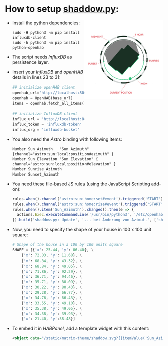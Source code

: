 # How to setup __[shaddow.py](shaddow.py)__:

<img align="right" width="50%" src="./shaddow-py_explanation.jpg" />

* Install the python dependencies:
    ```shell
    sudo -H python3 -m pip install influxdb-client
    sudo -h python3 -m pip install python-openhab
    ```
* The script needs _InfluxDB_ as persistence layer.
* Insert your _InfluxDB_ and _openHAB_ details in lines 23 to 31:
    ```python
    ## initialize openHAB client
    openhab_url="http://localhost:8080/rest"
    openhab = OpenHAB(base_url)
    items = openhab.fetch_all_items()
    
    ## initialize InfluxDB client
    influx_url = 'http://localhost:8086'
    influx_token = 'influxdb-token'
    influx_org = 'influxdb-bucket'
    ```
* You also need the _Astro_ binding with following items:
    ```
    Number Sun_Azimuth   "Sun Azimuth"   {channel="astro:sun:local:position#azimuth" }
    Number Sun_Elevation "Sun Elevation" { channel="astro:sun:local:position#elevation" }
    Number Sunrise_Azimuth
    Number Sunset_Azimuth
    ```
* You need these file-based JS rules (using the JavaScript Scripting add-on):
    ```javascript
    rules.when().channel('astro:sun:home:set#event').triggered('START').then().copyAndSendState().fromItem('Sun_Azimuth').toItem('Sunset_Azimuth').build('Astro: Sonnenuntergang speichern', '... in Item Sunset_Azimuth.', ['shaddow.py']);
    rules.when().channel('astro:sun:home:rise#event').triggered('START').then().copyAndSendState().fromItem('Sun_Azimuth').toItem('Sunrise_Azimuth').build('Astro: Sonnenaufgang speichern', '... in Item Sunrise_Azimuth.', ['shaddow.py']);
    rules.when().item('Sun_Azimuth').changed().then(e => {
      actions.Exec.executeCommandLine('/usr/bin/python3', '/etc/openhab/scripts/shaddow.py');
    }).build('shaddow.py: Update', '... bei Änderung von Azimut.', ['shaddow.py']);
    ```
* Now, you need to specify the shape of your house in 100 x 100 unit square:
    
    ```python
    # Shape of the house in a 100 by 100 units square
    SHAPE = [{'x': 25.44, 'y': 06.40}, \
        {'x': 72.83, 'y': 11.68}, \
        {'x': 68.84, 'y': 43.32}, \
        {'x': 68.84, 'y': 49.05}, \
        {'x': 71.86, 'y': 92.29}, \
        {'x': 36.71, 'y': 94.46}, \
        {'x': 35.71, 'y': 80.09}, \
        {'x': 30.22, 'y': 80.43}, \
        {'x': 29.28, 'y': 66.77}, \
        {'x': 34.76, 'y': 66.43}, \
        {'x': 33.55, 'y': 49.10}, \
        {'x': 35.38, 'y': 49.05}, \
        {'x': 34.38, 'y': 39.93}, \
        {'x': 21.40, 'y':38.48}]
    ```
* To embed it in _HABPanel_, add a template widget with this content:
  ```xml
  <object data="/static/matrix-theme/shaddow.svg?{{itemValue('Sun_Azimuth')}}" type="image/svg+xml"></object>
  ```
